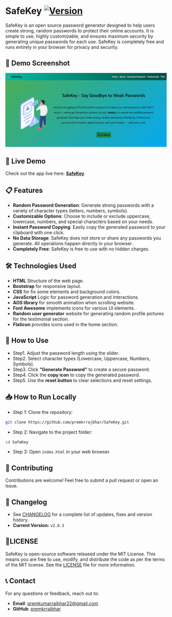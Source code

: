 # SafeKey  [![Version](https://img.shields.io/badge/version-v2.0.3-green.svg)](./CHANGELOG.md)

SafeKey is an open source password generator designed to help users create strong, random passwords to protect their online accounts. It is simple to use, highly customizable, and ensures maximum security by generating unique passwords for each use. SafeKey is completely free and runs entirely in your browser for privacy and security.

## 🔐 Demo Screenshot

![Screenshot of SafeKey](assets/screenshot/screenshot.jpg)

## 🔗 Live Demo

Check out the app live here: **[SafeKey](https://premkrrajbhar.github.io/SafeKey/)**

## 📋 Features

- **Random Password Generation**: Generate strong passwords with a variety of character types (letters, numbers, symbols).
- **Customizable Options**: Choose to include or exclude uppercase, lowercase, numbers, and special characters based on your needs.
- **Instant Password Copying**: Easily copy the generated password to your clipboard with one click.
- **No Data Storage**: SafeKey does not store or share any passwords you generate. All operations happen directly in your browser.
- **Completely Free**: SafeKey is free to use with no hidden charges.

## 🛠️ Technologies Used

- **HTML** Structure of the web page.
- **Bootstrap** for responsive layout.
- **CSS** for fix some elements and background colors.
- **JavaScript** Logic for password generation and interactions.
- **AOS library** for smooth animation when scrolling website.
- **Font Awesome** implements icons for various UI elements.
- **Random user generator** website for generating random profile pictures for the testimonial section.
- **Flaticon** provides icons used in the home section.

## 🚀 How to Use

- Step1. Adjust the password length using the slider.
- Step2. Select character types (Lowercase, Uppercase, Numbers, Symbols).
- Step3. Click **"Generate Password"** to create a secure password.
- Step4. Click the **copy icon** to copy the generated password.
- Step5. Use the **reset button** to clear selections and reset settings.

## 📥 How to Run Locally

- Step 1: Clone the repository:

```bash
git clone https://github.com/premkrrajbhar/SafeKey.git
```

- Step 2: Navigate to the project folder:

```bash
cd SafeKey
```

- Step 3: Open `index.html` in your web browser.

## 🤝 Contributing

Contributions are welcome! Feel free to submit a pull request or open an issue.


## 📄 Changelog

- See [CHANGELOG](./CHANGELOG.md) for a complete list of updates, fixes and version history.
- **Current Version:** `v2.0.3`


## 📝LICENSE

SafeKey is open-source software released under the MIT License. This means you are free to use, modify, and distribute the code as per the terms of the MIT license. See the [LICENSE](/LICENSE) file for more information.


## 📞 Contact

For any questions or feedback, reach out to:

- **Email**: [premkumarrajbhar22@gmail.com](mailto:premkumarrajbhar22@gmail.com)
- **GitHub**: [premkrrajbhar](https://github.com/premkrrajbhar)

